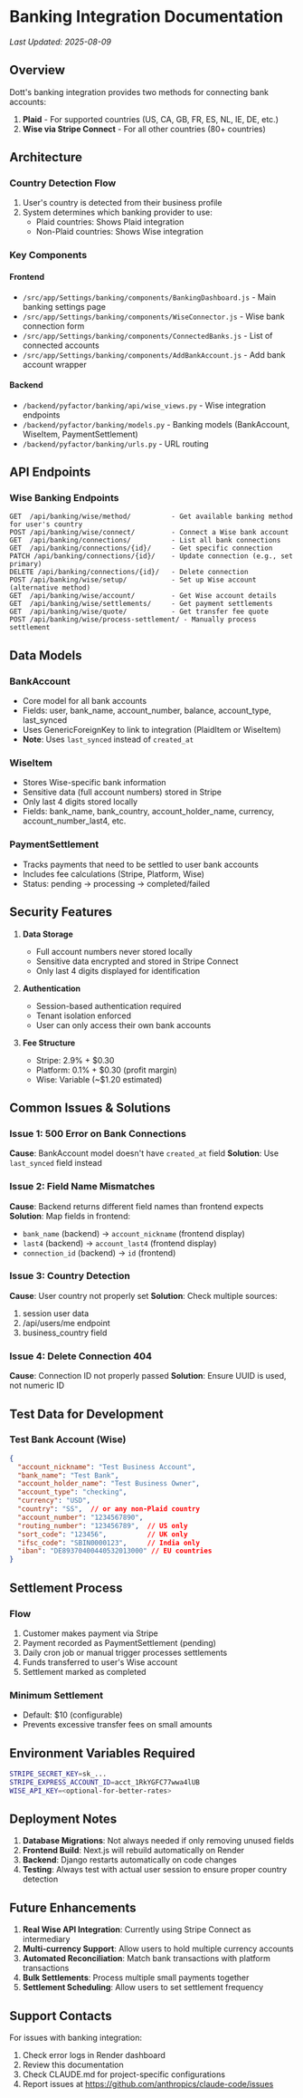 # Banking Integration Documentation
*Last Updated: 2025-08-09*

## Overview
Dott's banking integration provides two methods for connecting bank accounts:
1. **Plaid** - For supported countries (US, CA, GB, FR, ES, NL, IE, DE, etc.)
2. **Wise via Stripe Connect** - For all other countries (80+ countries)

## Architecture

### Country Detection Flow
1. User's country is detected from their business profile
2. System determines which banking provider to use:
   - Plaid countries: Shows Plaid integration
   - Non-Plaid countries: Shows Wise integration

### Key Components

#### Frontend
- `/src/app/Settings/banking/components/BankingDashboard.js` - Main banking settings page
- `/src/app/Settings/banking/components/WiseConnector.js` - Wise bank connection form
- `/src/app/Settings/banking/components/ConnectedBanks.js` - List of connected accounts
- `/src/app/Settings/banking/components/AddBankAccount.js` - Add bank account wrapper

#### Backend
- `/backend/pyfactor/banking/api/wise_views.py` - Wise integration endpoints
- `/backend/pyfactor/banking/models.py` - Banking models (BankAccount, WiseItem, PaymentSettlement)
- `/backend/pyfactor/banking/urls.py` - URL routing

## API Endpoints

### Wise Banking Endpoints
```
GET  /api/banking/wise/method/          - Get available banking method for user's country
POST /api/banking/wise/connect/         - Connect a Wise bank account
GET  /api/banking/connections/          - List all bank connections
GET  /api/banking/connections/{id}/     - Get specific connection
PATCH /api/banking/connections/{id}/    - Update connection (e.g., set primary)
DELETE /api/banking/connections/{id}/   - Delete connection
POST /api/banking/wise/setup/           - Set up Wise account (alternative method)
GET  /api/banking/wise/account/         - Get Wise account details
GET  /api/banking/wise/settlements/     - Get payment settlements
GET  /api/banking/wise/quote/           - Get transfer fee quote
POST /api/banking/wise/process-settlement/ - Manually process settlement
```

## Data Models

### BankAccount
- Core model for all bank accounts
- Fields: user, bank_name, account_number, balance, account_type, last_synced
- Uses GenericForeignKey to link to integration (PlaidItem or WiseItem)
- **Note**: Uses `last_synced` instead of `created_at`

### WiseItem
- Stores Wise-specific bank information
- Sensitive data (full account numbers) stored in Stripe
- Only last 4 digits stored locally
- Fields: bank_name, bank_country, account_holder_name, currency, account_number_last4, etc.

### PaymentSettlement
- Tracks payments that need to be settled to user bank accounts
- Includes fee calculations (Stripe, Platform, Wise)
- Status: pending → processing → completed/failed

## Security Features

1. **Data Storage**
   - Full account numbers never stored locally
   - Sensitive data encrypted and stored in Stripe Connect
   - Only last 4 digits displayed for identification

2. **Authentication**
   - Session-based authentication required
   - Tenant isolation enforced
   - User can only access their own bank accounts

3. **Fee Structure**
   - Stripe: 2.9% + $0.30
   - Platform: 0.1% + $0.30 (profit margin)
   - Wise: Variable (~$1.20 estimated)

## Common Issues & Solutions

### Issue 1: 500 Error on Bank Connections
**Cause**: BankAccount model doesn't have `created_at` field
**Solution**: Use `last_synced` field instead

### Issue 2: Field Name Mismatches
**Cause**: Backend returns different field names than frontend expects
**Solution**: Map fields in frontend:
- `bank_name` (backend) → `account_nickname` (frontend display)
- `last4` (backend) → `account_last4` (frontend display)
- `connection_id` (backend) → `id` (frontend)

### Issue 3: Country Detection
**Cause**: User country not properly set
**Solution**: Check multiple sources:
1. session user data
2. /api/users/me endpoint
3. business_country field

### Issue 4: Delete Connection 404
**Cause**: Connection ID not properly passed
**Solution**: Ensure UUID is used, not numeric ID

## Test Data for Development

### Test Bank Account (Wise)
```json
{
  "account_nickname": "Test Business Account",
  "bank_name": "Test Bank",
  "account_holder_name": "Test Business Owner",
  "account_type": "checking",
  "currency": "USD",
  "country": "SS",  // or any non-Plaid country
  "account_number": "1234567890",
  "routing_number": "123456789",  // US only
  "sort_code": "123456",          // UK only
  "ifsc_code": "SBIN0000123",     // India only
  "iban": "DE89370400440532013000" // EU countries
}
```

## Settlement Process

### Flow
1. Customer makes payment via Stripe
2. Payment recorded as PaymentSettlement (pending)
3. Daily cron job or manual trigger processes settlements
4. Funds transferred to user's Wise account
5. Settlement marked as completed

### Minimum Settlement
- Default: $10 (configurable)
- Prevents excessive transfer fees on small amounts

## Environment Variables Required
```bash
STRIPE_SECRET_KEY=sk_...
STRIPE_EXPRESS_ACCOUNT_ID=acct_1RkYGFC77wwa4lUB
WISE_API_KEY=<optional-for-better-rates>
```

## Deployment Notes

1. **Database Migrations**: Not always needed if only removing unused fields
2. **Frontend Build**: Next.js will rebuild automatically on Render
3. **Backend**: Django restarts automatically on code changes
4. **Testing**: Always test with actual user session to ensure proper country detection

## Future Enhancements

1. **Real Wise API Integration**: Currently using Stripe Connect as intermediary
2. **Multi-currency Support**: Allow users to hold multiple currency accounts
3. **Automated Reconciliation**: Match bank transactions with platform transactions
4. **Bulk Settlements**: Process multiple small payments together
5. **Settlement Scheduling**: Allow users to set settlement frequency

## Support Contacts

For issues with banking integration:
1. Check error logs in Render dashboard
2. Review this documentation
3. Check CLAUDE.md for project-specific configurations
4. Report issues at https://github.com/anthropics/claude-code/issues